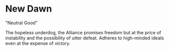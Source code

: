 # New Dawn

"Neutral Good"

The hopeless underdog, the Alliance promises freedom but at the price of instability and the possibility of utter defeat. Adheres to high-minded ideals even at the expense of victory.